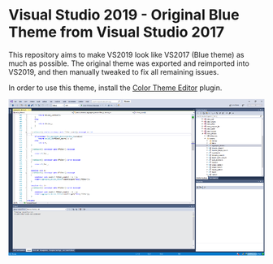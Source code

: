 Visual Studio 2019 - Original Blue Theme from Visual Studio 2017
==============

This repository aims to make VS2019 look like VS2017 (Blue theme) as much as
possible. The original theme was exported and reimported into VS2019, and then
manually tweaked to fix all remaining issues.

In order to use this theme, install the [Color Theme Editor](https://marketplace.visualstudio.com/items?itemName=VisualStudioPlatformTeam.VisualStudio2019ColorThemeEditor) plugin.

![VS2017 blue theme](theme.png)
